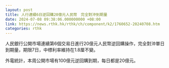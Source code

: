 ```yaml
---
layout: post
title: 人行連續6日逆回購20億元人民幣　完全對沖到期量
date: 2024-07-08 09:38:06.000000000 +08:00
link: https://news.rthk.hk/rthk/ch/component/k2/1760652-20240708.htm
categories: rthk
---
```


人民銀行公開市場連續第6個交易日進行20億元人民幣逆回購操作，完全對沖單日到期量，期限7日，中標利率維持在1.8厘不變。

外電統計，本周公開市場有100億元逆回購到期，每日都是20億元。
